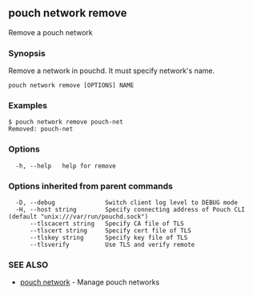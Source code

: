 ## pouch network remove

Remove a pouch network

### Synopsis

Remove a network in pouchd. It must specify network's name.

```
pouch network remove [OPTIONS] NAME
```

### Examples

```
$ pouch network remove pouch-net
Removed: pouch-net
```

### Options

```
  -h, --help   help for remove
```

### Options inherited from parent commands

```
  -D, --debug              Switch client log level to DEBUG mode
  -H, --host string        Specify connecting address of Pouch CLI (default "unix:///var/run/pouchd.sock")
      --tlscacert string   Specify CA file of TLS
      --tlscert string     Specify cert file of TLS
      --tlskey string      Specify key file of TLS
      --tlsverify          Use TLS and verify remote
```

### SEE ALSO

* [pouch network](pouch_network.md)	 - Manage pouch networks

